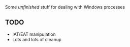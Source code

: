 Some *unfinished* stuff for dealing with Windows processes

## TODO
- IAT/EAT manipulation
- Lots and lots of cleanup
